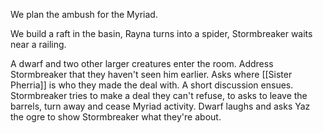 We plan the ambush for the Myriad.

We build a raft in the basin, Rayna turns into a spider, Stormbreaker waits near a railing.

A dwarf and two other larger creatures enter the room. Address Stormbreaker that they haven't seen him earlier. Asks where [[Sister Pherria]] is who they made the deal with. A short discussion ensues. Stormbreaker tries to make a deal they can't refuse, to asks to leave the barrels, turn away and cease Myriad activity. Dwarf laughs and asks Yaz the ogre to show Stormbreaker what they're about.

